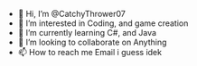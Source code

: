- 👋 Hi, I’m @CatchyThrower07
- 👀 I’m interested in Coding, and game creation
- 🌱 I’m currently learning C#, and Java
- 💞️ I’m looking to collaborate on Anything
- 📫 How to reach me Email i guess idek

<!---
CatchyThrower07/CatchyThrower07 is a ✨ special ✨ repository because its `README.md` (this file) appears on your GitHub profile.
You can click the Preview link to take a look at your changes.
--->
